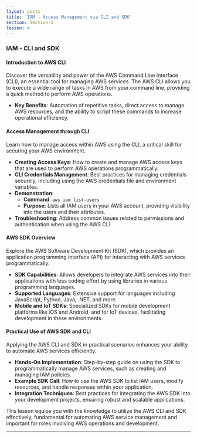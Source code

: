 ```yaml
---
layout: posts
title: 'IAM - Access Management via CLI and SDK'
section: Section-1
lesson: 4
---
```


### IAM - CLI and SDK

#### Introduction to AWS CLI

Discover the versatility and power of the AWS Command Line Interface (CLI), an essential tool for managing AWS services. The AWS CLI allows you to execute a wide range of tasks in AWS from your command line, providing a quick method to perform AWS operations.

- **Key Benefits**: Automation of repetitive tasks, direct access to manage AWS resources, and the ability to script these commands to increase operational efficiency.

<!-- pagebreak -->

#### Access Management through CLI

Learn how to manage access within AWS using the CLI, a critical skill for securing your AWS environment.

- **Creating Access Keys**: How to create and manage AWS access keys that are used to perform AWS operations programmatically.
- **CLI Credentials Management**: Best practices for managing credentials securely, including using the AWS credentials file and environment variables.
- **Demonstration**:
  - **Command**: `aws iam list-users`
  - **Purpose**: Lists all IAM users in your AWS account, providing visibility into the users and their attributes.
- **Troubleshooting**: Address common issues related to permissions and authentication when using the AWS CLI.

<!-- pagebreak -->

#### AWS SDK Overview

Explore the AWS Software Development Kit (SDK), which provides an application programming interface (API) for interacting with AWS services programmatically.

- **SDK Capabilities**: Allows developers to integrate AWS services into their applications with less coding effort by using libraries in various programming languages.
- **Supported Languages**: Extensive support for languages including JavaScript, Python, Java, .NET, and more.
- **Mobile and IoT SDKs**: Specialized SDKs for mobile development platforms like iOS and Android, and for IoT devices, facilitating development in these environments.

<!-- pagebreak -->

#### Practical Use of AWS SDK and CLI

Applying the AWS CLI and SDK in practical scenarios enhances your ability to automate AWS services efficiently.

- **Hands-On Implementation**: Step-by-step guide on using the SDK to programmatically manage AWS services, such as creating and managing IAM policies.
- **Example SDK Call**: How to use the AWS SDK to list IAM users, modify resources, and handle responses within your application.
- **Integration Techniques**: Best practices for integrating the AWS SDK into your development projects, ensuring robust and scalable applications.

This lesson equips you with the knowledge to utilize the AWS CLI and SDK effectively, fundamental for automating AWS service management and important for roles involving AWS operations and development.

---
